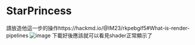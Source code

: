 # StarPrincess

請放造他這一步的操作https://hackmd.io/@IM23/rkpebgif5#What-is-render-pipelines
![image](https://user-images.githubusercontent.com/11924543/192090733-7ac0b31e-32f6-4fac-b4fd-fc15639655b0.png)
下載好後應該就可以看見shader正常顯示了
